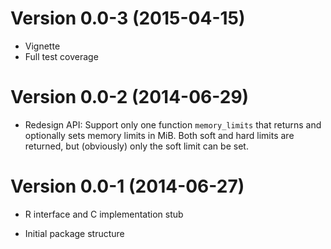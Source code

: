 Version 0.0-3 (2015-04-15)
===

- Vignette
- Full test coverage

Version 0.0-2 (2014-06-29)
===

- Redesign API: Support only one function `memory_limits` that returns and
  optionally sets memory limits in MiB.  Both soft and hard limits are returned,
  but (obviously) only the soft limit can be set.

Version 0.0-1 (2014-06-27)
===

- R interface and C implementation stub

- Initial package structure
